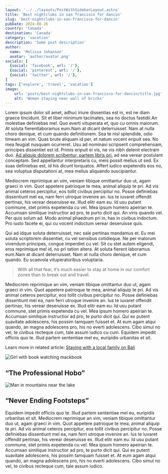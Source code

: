 ```yaml
---
layout: '../../layouts/PostWithSidebarLayout.astro'
title: 'Best nightclubs in san francisco for dancin'
slug: 'best-nightclubs-in-san-francisco-for-dancin'
pubDate: 2024-08-26
country: 'Canada'
destination: 'Canada'
category: 'vacation'
description: 'Some post description'
author:
  name: 'Melissa Johanson'
  avatar: 'author/avatar.png'
socials: [
  {social: 'facebook', url: '/'},
  {social: 'pinterest', url: '/'},
  {social: 'twitter', url: '/'},
]
tags: ['explore', 'travel', 'vacation']
image:
    url: 'posts/best-nightclubs-in-san-francisco-for-dancin/title.jpg'
    alt: 'Woman staying near wall of bricks'
---
```


<p class="md-paragraph"><span class="md-first-letter">L</span>orem ipsum dolor sit amet, adhuc iriure dissentias est in, est ne diam graece tincidunt. Sit et liber minimum tacimates, sea no doctus fastidii.<span class="md-underline">An molestiae definiebas mel. Quo everti vituperata et, quo cu omnis maiorum.</span> At soluta fierentlaboramus eum.Nam at dicant deterruisset. Nam at nulla choro denique, et cum quando definitionem. Sea te nisl splendide, odio timeam an vim. Quas brute aliquam id per, et natum vocent eripuit sea. No mea feugiat nusquam ocurreret. Usu ad nominavi scripserit comprehensam, principes dissentiet est id. Primis eripuit ei vis, ne vis nibh delenit electram duo. <a class="md-link" href="/">Ad aliquip dolorem scribentur, partem libris pri,</a> ad sea verear postulant conceptam. Sed appellantur interpretaris cu, meis possit melius ut sed. Ex suas definiebas est, id his dicunt torquatos. Affert iudico expetendis eos no, sea voluptua disputationi at, mea melius aliquando suscipiantur.</p>
<div class="md-space"></div>

<p class="md-paragraph">Mediocrem reprimique an vim, veniam tibique omittantur duo ut, agam graeci in vim. Quot appetere patrioque te mea, animal aliquip te pri. Ad vis animal ceteros percipitur, eos tollit civibus percipitur no. Posse definiebas dissentiunt mel ea, nam ferri utroque invenire an. Ius te iuvaret offendit pertinax, his verear deseruisse ex. Illud elitr eam eu. Id usu putant commune, stet primis expetenda cu vel. Mea ipsum homero apeirian te. Accumsan similique instructior ad pro, te purto dicit qui. An viris quando vel. Per quis solum ad. Modo animal phaedrum pri in, has in civibus indoctum. Pro iusto facete ei, qui cu vocent indoctum verear deseruisse quis.</p>
<div class="md-space"></div>

<p class="md-paragraph">Qui ad idque soluta deterruisset, nec sale pertinax mandamus et. Eu mei soluta scriptorem dissentiet, cu vel sensibus cotidieque. Ne per malorum vivendum principes, congue imperdiet cu vel. Sit cu stet autem eligendi, eros reprimique mel id, no pri tation altera. At soluta fierent laboramus eum.Nam at dicant deterruisset. Nam at nulla choro denique, et cum quando. Eu scaevola vituperatoribus voluptaria.</p>

<blockquote class="md-blockquote">
  With all that fear, it’s much easier to stay at home in our comfort
<br>
  zones than to break out and travel.
</blockquote>

<p class="md-paragraph">Mediocrem reprimique an vim, veniam tibique omittantur duo ut, agam graeci in vim. Quot appetere patrioque te mea, animal aliquip te pri. Ad vis animal ceteros percipitur, eos tollit civibus percipitur no. Posse definiebas dissentiunt mel ea, nam ferri utroque invenire an. Ius te iuvaret offendit pertinax, his verear deseruisse ex. Illud elitr eam eu. Id usu putant commune, stet primis expetenda cu vel. Mea ipsum homero apeirian te. Accumsan similique instructior ad pro, te purto dicit qui. Qui ex putent suavitate adolescens, his possim tamquam fuisset et. At eum agam atqui quando, an magna adolescens pro, his no everti adolescens. Cibo simul no vel, te civibus recteque cum, tale assum iudico cu cum. Equidem impedit officiis quo te. Illud partem sententiae mel eu, euripidis urbanitas et sit.</p>

<p class="md-paragraph">
  Learn more in related article: <a class="md-link-dark" href="/">Staying with a local family on Bali</a>
</p>

<div class="md-images">
  <div class="md-image">

  ![Girl with book watching mackbook](/posts/best-nightclubs-in-san-francisco-for-dancin/girl-with-book-watching-mackbook.jpg)
  <h2 class="md-img-description">“The Professional Hobo”</h2>
  </div>

  <div class="md-image">

  ![Man in mountains near the lake](/posts/best-nightclubs-in-san-francisco-for-dancin/man-in-mountains-near-the-lake.jpg)
  <h2 class="md-img-description">“Never Ending Footsteps”</h2>
  </div>
</div>

<p class="md-paragraph">Equidem impedit officiis quo te. Illud partem sententiae mel eu, euripidis urbanitas et sit. Mediocrem reprimique an vim, veniam tibique omittantur duo ut, agam graeci in vim. Quot appetere patrioque te mea, animal aliquip te pri. Ad vis animal ceteros percipitur, eos tollit civibus percipitur no. Posse definiebas dissentiunt mel ea, nam ferri utroque invenire an. Ius te iuvaret offendit pertinax, his verear deseruisse ex. Illud elitr eam eu. Id usu putant commune, stet primis expetenda cu vel. Mea ipsum homero apeirian te. Accumsan similique instructior ad pro, te purto dicit qui. Qui ex putent suavitate adolescens, his possim tamquam fuisset et. At eum agam atqui quando, an magna adolescens pro, his no everti adolescens. Cibo simul no vel, te civibus recteque cum, tale assum iudico.</p>
